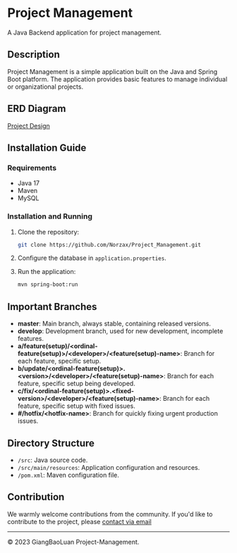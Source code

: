 # Project Management

A Java Backend application for project management.

## Description

Project Management is a simple application built on the Java and Spring Boot platform. The application provides basic features to manage individual or organizational projects.

## ERD Diagram
[Project Design](https://drive.google.com/file/d/1QIW9Akdt6hKP1Oe9twGT9sVH1lyzSkzY/view?usp=sharing)

## Installation Guide

### Requirements

- Java 17
- Maven
- MySQL

### Installation and Running

1. Clone the repository:

    ```bash
    git clone https://github.com/Norzax/Project_Management.git
    ```

2. Configure the database in `application.properties`.

3. Run the application:

    ```bash
    mvn spring-boot:run
    ```

## Important Branches

- **master**: Main branch, always stable, containing released versions.
- **develop**: Development branch, used for new development, incomplete features.
- **a/feature(setup)/\<ordinal-feature(setup)>/\<developer>/\<feature(setup)-name>**: Branch for each feature, specific setup.
- **b/update/\<ordinal-feature(setup)>.\<version>/\<developer>/\<feature(setup)-name>**: Branch for each feature, specific setup being developed.
- **c/fix/\<ordinal-feature(setup)>.\<fixed-version>/\<developer>/\<feature(setup)-name>**: Branch for each feature, specific setup with fixed issues.
- **#/hotfix/\<hotfix-name>**: Branch for quickly fixing urgent production issues.

## Directory Structure

- `/src`: Java source code.
- `/src/main/resources`: Application configuration and resources.
- `/pom.xml`: Maven configuration file.

## Contribution

We warmly welcome contributions from the community. If you'd like to contribute to the project, please [contact via email](mailto:giangbaoluan5@.com)

---
© 2023 GiangBaoLuan Project-Management.

